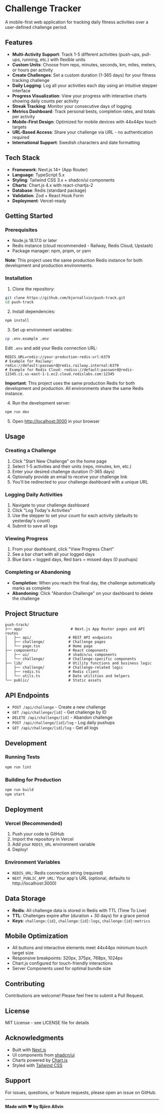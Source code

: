 # Challenge Tracker

A mobile-first web application for tracking daily fitness activities over a user-defined challenge period.

## Features

- **Multi-Activity Support**: Track 1-5 different activities (push-ups, pull-ups, running, etc.) with flexible units
- **Custom Units**: Choose from reps, minutes, seconds, km, miles, meters, or hours per activity
- **Create Challenges**: Set a custom duration (1-365 days) for your fitness tracking challenge
- **Daily Logging**: Log all your activities each day using an intuitive stepper interface
- **Progress Visualization**: View your progress with interactive charts showing daily counts per activity
- **Streak Tracking**: Monitor your consecutive days of logging
- **Metrics Dashboard**: Track personal bests, completion rates, and totals per activity
- **Mobile-First Design**: Optimized for mobile devices with 44x44px touch targets
- **URL-Based Access**: Share your challenge via URL - no authentication required
- **International Support**: Swedish characters and date formatting

## Tech Stack

- **Framework**: Next.js 14+ (App Router)
- **Language**: TypeScript 5.x
- **Styling**: Tailwind CSS 3.x + shadcn/ui components
- **Charts**: Chart.js 4.x with react-chartjs-2
- **Database**: Redis (standard package)
- **Validation**: Zod + React Hook Form
- **Deployment**: Vercel-ready

## Getting Started

### Prerequisites

- Node.js 18.17.0 or later
- Redis instance (cloud recommended - Railway, Redis Cloud, Upstash)
- Package manager: npm, pnpm, or yarn

**Note**: This project uses the same production Redis instance for both development and production environments.

### Installation

1. Clone the repository:
```bash
git clone https://github.com/bjornallvin/push-track.git
cd push-track
```

2. Install dependencies:
```bash
npm install
```

3. Set up environment variables:
```bash
cp .env.example .env
```

Edit `.env` and add your Redis connection URL:
```
REDIS_URL=redis://your-production-redis-url:6379
# Example for Railway: redis://default:password@redis.railway.internal:6379
# Example for Redis Cloud: rediss://default:password@redis-12345.c1.us-east-1-1.ec2.cloud.redislabs.com:12345
```

**Important**: This project uses the same production Redis for both development and production. All environments share the same Redis instance.

4. Run the development server:
```bash
npm run dev
```

5. Open [http://localhost:3000](http://localhost:3000) in your browser

## Usage

### Creating a Challenge

1. Click "Start New Challenge" on the home page
2. Select 1-5 activities and their units (reps, minutes, km, etc.)
3. Enter your desired challenge duration (1-365 days)
4. Optionally provide an email to receive your challenge link
5. You'll be redirected to your challenge dashboard with a unique URL

### Logging Daily Activities

1. Navigate to your challenge dashboard
2. Click "Log Today's Activities"
3. Use the stepper to set your count for each activity (defaults to yesterday's count)
4. Submit to save all logs

### Viewing Progress

1. From your dashboard, click "View Progress Chart"
2. See a bar chart with all your logged days
3. Blue bars = logged days, Red bars = missed days (0 pushups)

### Completing or Abandoning

- **Completion**: When you reach the final day, the challenge automatically marks as complete
- **Abandoning**: Click "Abandon Challenge" on your dashboard to delete the challenge

## Project Structure

```
push-track/
├── app/                      # Next.js App Router pages and API routes
│   ├── api/                 # REST API endpoints
│   ├── challenge/           # Challenge pages
│   └── page.tsx             # Home page
├── components/              # React components
│   ├── ui/                  # shadcn/ui components
│   └── challenge/           # Challenge-specific components
├── lib/                     # Utility functions and business logic
│   ├── challenge/           # Challenge-related logic
│   ├── redis.ts             # Redis client
│   └── utils.ts             # Date utilities and helpers
└── public/                  # Static assets
```

## API Endpoints

- `POST /api/challenge` - Create a new challenge
- `GET /api/challenge/[id]` - Get challenge by ID
- `DELETE /api/challenge/[id]` - Abandon challenge
- `POST /api/challenge/[id]/log` - Log daily pushups
- `GET /api/challenge/[id]/log` - Get all logs

## Development

### Running Tests

```bash
npm run lint
```

### Building for Production

```bash
npm run build
npm start
```

## Deployment

### Vercel (Recommended)

1. Push your code to GitHub
2. Import the repository in Vercel
3. Add your `REDIS_URL` environment variable
4. Deploy!

### Environment Variables

- `REDIS_URL`: Redis connection string (required)
- `NEXT_PUBLIC_APP_URL`: Your app's URL (optional, defaults to http://localhost:3000)

## Data Storage

- **Redis**: All challenge data is stored in Redis with TTL (Time To Live)
- **TTL**: Challenges expire after (duration + 30 days) for a grace period
- **Keys**: `challenge:{id}`, `challenge:{id}:logs`, `challenge:{id}:metrics`

## Mobile Optimization

- All buttons and interactive elements meet 44x44px minimum touch target size
- Responsive breakpoints: 320px, 375px, 768px, 1024px
- Chart.js configured for touch-friendly interactions
- Server Components used for optimal bundle size

## Contributing

Contributions are welcome! Please feel free to submit a Pull Request.

## License

MIT License - see LICENSE file for details

## Acknowledgments

- Built with [Next.js](https://nextjs.org/)
- UI components from [shadcn/ui](https://ui.shadcn.com/)
- Charts powered by [Chart.js](https://www.chartjs.org/)
- Styled with [Tailwind CSS](https://tailwindcss.com/)

## Support

For issues, questions, or feature requests, please open an issue on GitHub.

---

**Made with ❤️ by Björn Allvin**

